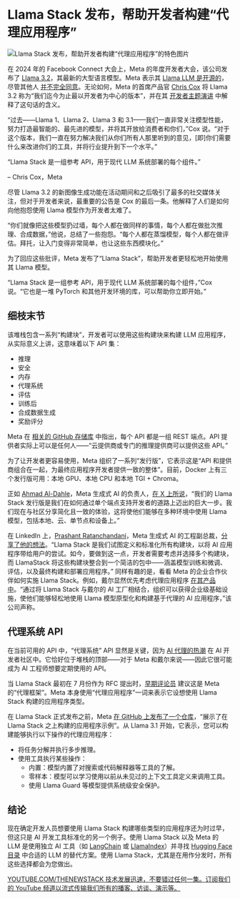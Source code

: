 # Llama Stack 发布，帮助开发者构建“代理应用程序”

![Llama Stack 发布，帮助开发者构建“代理应用程序”的特色图片](https://cdn.thenewstack.io/media/2024/10/eb6497fd-llama-stack-feature-1024x576.jpg)

在 2024 年的 Facebook Connect 大会上，Meta 的年度开发者大会，该公司发布了 [Llama 3.2](https://ai.meta.com/blog/llama-3-2-connect-2024-vision-edge-mobile-devices/)，其最新的大型语言模型。Meta 表示其 [Llama LLM 是开源的](https://thenewstack.io/why-open-source-developers-are-using-llama-metas-ai-model/)，尽管其他人 [并不完全同意](https://thenewstack.io/why-open-source-ai-has-no-meaning/)。无论如何，Meta 的首席产品官 [Chris Cox](https://www.linkedin.com/in/chris-cox-2896b841/) 将 Llama 3.2 称为“我们迄今为止最以开发者为中心的版本”，并在其 [开发者主题演讲](https://developers.facebook.com/m/meta-connect-developer-sessions/developer-keynote) 中解释了这句话的含义。

“过去——Llama 1、Llama 2、Llama 3 和 3.1——我们一直非常关注模型性能，努力打造最智能的、最先进的模型，并将其开放给消费者和你们，”Cox 说。“对于这个版本，我们一直在努力解决我们从你们所有人那里听到的意见，[即]你们需要什么来改进你们的工具，并将行业提升到下一个水平。”

“Llama Stack 是一组参考 API，用于现代 LLM 系统部署的每个组件。”

– Chris Cox，Meta

尽管 Llama 3.2 的新图像生成功能在活动期间和之后吸引了最多的社交媒体关注，但对于开发者来说，最重要的公告是 Cox 的最后一条。他解释了人们是如何向他抱怨使用 Llama 模型作为开发者太难了。

“你们就像把这些模型扔过墙，每个人都在做同样的事情，每个人都在做批次推理、合成数据，”他说，总结了一些抱怨。“每个人都在蒸馏模型，每个人都在做评估。拜托，让入门变得非常简单，也让这些东西模块化。”

为了回应这些批评，Meta 发布了“Llama Stack”，帮助开发者更轻松地开始使用其 Llama 模型。

“Llama Stack 是一组参考 API，用于现代 LLM 系统部署的每个组件，”Cox 说。“它也是一堆 PyTorch 和其他开发环境的库，可以帮助你立即开始。”

## 细枝末节

该堆栈包含一系列“构建块”，开发者可以使用这些构建块来构建 LLM 应用程序，从实际意义上讲，这意味着以下 API 集：

- 推理
- 安全
- 内存
- 代理系统
- 评估
- 训练后
- 合成数据生成
- 奖励评分

Meta 在 [相关的 GitHub 存储库](https://github.com/meta-llama/llama-stack) 中指出，每个 API 都是一组 REST 端点。API 提供者实际上可以是任何人——“云提供商或专门的推理提供商可以提供这些 API。”

为了让开发者更容易使用，Meta 组织了一系列“发行版”，它表示这是“API 和提供商组合在一起，为最终应用程序开发者提供一致的整体”。目前，Docker 上有三个发行版可用：本地 GPU、本地 CPU 和本地 TGI + Chroma。

正如 [Ahmad Al-Dahle](https://www.linkedin.com/in/ahmad-al-dahle-63a963a0/)，Meta 生成式 AI 的负责人，[在 X 上所说](https://x.com/Ahmad_Al_Dahle/status/1839384436703666309)，“我们的 Llama Stack 发行版是我们在如何通过单个端点支持开发者的道路上迈出的巨大一步。我们现在与社区分享简化且一致的体验，这将使他们能够在多种环境中使用 Llama 模型，包括本地、云、单节点和设备上。”

在 LinkedIn 上，[Prashant Ratanchandani](https://www.linkedin.com/in/prashantratanchandani/)，Meta 生成式 AI 的工程副总裁，[分享了他的想法](https://www.linkedin.com/posts/prashantratanchandani_in-pursuit-of-our-goal-of-open-innovation-activity-7245551523517104128-SqmE?utm_source=share&utm_medium=member_desktop)。“Llama Stack 是我们试图定义和标准化所有构建块，以将 AI 应用程序带给用户的尝试。如今，要做到这一点，开发者需要考虑并选择多个构建块，而 LlamaStack 将这些构建块整合到一个简洁的包中——涵盖模型训练和微调、评估，以及最终构建和部署应用程序。”
同样有趣的是，看看 Meta 的企业合作伙伴如何实施 Llama Stack。例如，戴尔显然优先考虑代理应用程序 [在其产品中](https://www.dell.com/en-us/blog/redefining-ai-integration-in-the-llama-ecosystem-with-dell-ai-solutions/)。“通过将 Llama Stack 与戴尔的 AI 工厂相结合，组织可以获得企业级基础设施，使他们能够轻松地使用 Llama 模型原型化和构建基于代理的 AI 应用程序，”该公司声称。

## 代理系统 API
在当前可用的 API 中，“代理系统” API 显然是关键，因为 [AI 代理的热潮](https://thenewstack.io/lets-get-agentic-langchain-and-llamaindex-talk-ai-agents/) 在 AI 开发者社区中。它恰好位于堆栈的顶部——对于 Meta 和戴尔来说——因此它很可能成为 AI 工程师想要定期使用的 API。

当 Llama Stack 最初在 7 月份作为 RFC 提出时，[早期评论员](https://www.youtube.com/watch?v=A0UCOek8Yc0) 建议这是 Meta 的“代理框架”。Meta 本身使用“代理应用程序”一词来表示它设想使用 Llama Stack 构建的应用程序类型。

在 Llama Stack 正式发布之前，Meta [在 GitHub 上发布了一个仓库](https://github.com/meta-llama/llama-stack-apps)，“展示了在 Llama Stack 之上构建的应用程序示例”。从 Llama 3.1 开始，它表示，您可以构建能够执行以下操作的代理应用程序：

- 将任务分解并执行多步推理。
- 使用工具执行某些操作：
    - 内置：模型内置了对搜索或代码解释器等工具的了解。
    - 零样本：模型可以学习使用以前从未见过的上下文工具定义来调用工具。
    - 使用 Llama Guard 等模型提供系统级安全保护。
## 结论
现在确定开发人员想要使用 Llama Stack 构建哪些类型的应用程序还为时过早，但这只是 AI 开发工具标准化的另一个例子。使用 Llama Stack 以及 Meta 的 LLM 是使用独立 AI 工具（如 [LangChain](https://thenewstack.io/langchain-the-trendiest-web-framework-of-2023-thanks-to-ai/) 或 [LlamaIndex](https://thenewstack.io/a-developers-guide-to-getting-started-with-llamaindex/)）并寻找 [Hugging Face 目录](https://thenewstack.io/how-hugging-face-positions-itself-in-the-open-llm-stack/) 中合适的 LLM 的替代方案。使用 Llama Stack，尤其是在用作分发时，所有这些选择都会为您做出。

[
YOUTUBE.COM/THENEWSTACK
技术发展迅速，不要错过任何一集。订阅我们的 YouTube
频道以流式传输我们所有的播客、访谈、演示等。
](https://youtube.com/thenewstack?sub_confirmation=1)